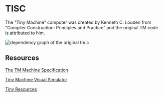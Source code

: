 # TISC

The "Tiny Machine" computer was created by Kenneth C. Louden from "Compiler Construction: Principles and Practice" and the original TM code is attributed to him.

![dependency graph of the original tm.c](https://i.imgur.com/L5ShNJy.png)

## Resources

[The TM Machine Specification](https://faculty.chas.uni.edu/~wallingf/teaching/cs4550/compiler/specification-tm.html)

[Tiny Machine Visual Simulator](http://david-white.net/tmvs.html#references)

[Tiny Resources](https://github.com/ejacky/tiny)


